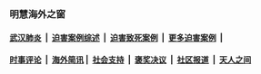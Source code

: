 
### 明慧海外之窗

####  [武汉肺炎](indexes/365.md?t=03311401) &nbsp;|&nbsp;  [迫害案例综述](indexes/328.md?t=03311401) &nbsp;|&nbsp; [迫害致死案例](indexes/277.md?t=03311401)  &nbsp;|&nbsp; [更多迫害案例](indexes/81.md?t=03311401)  &nbsp;|&nbsp; 
####  [时事评论](indexes/19.md?t=03311401) &nbsp;|&nbsp; [海外简讯](indexes/245.md?t=03311401)&nbsp;|&nbsp;  [社会支持](indexes/140.md?t=03311401) &nbsp;|&nbsp; [褒奖决议](indexes/282.md?t=03311401) &nbsp;|&nbsp; [社区报道](indexes/91.md?t=03311401)  &nbsp;|&nbsp; [天人之间](indexes/78.md?t=03311401) 

